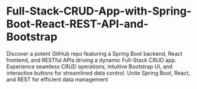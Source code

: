 # Full-Stack-CRUD-App-with-Spring-Boot-React-REST-API-and-Bootstrap
Discover a potent GitHub repo featuring a Spring Boot backend, React frontend, and RESTful APIs driving a dynamic Full-Stack CRUD app. Experience seamless CRUD operations, intuitive Bootstrap UI, and interactive buttons for streamlined data control. Unite Spring Boot, React, and REST for efficient data management
